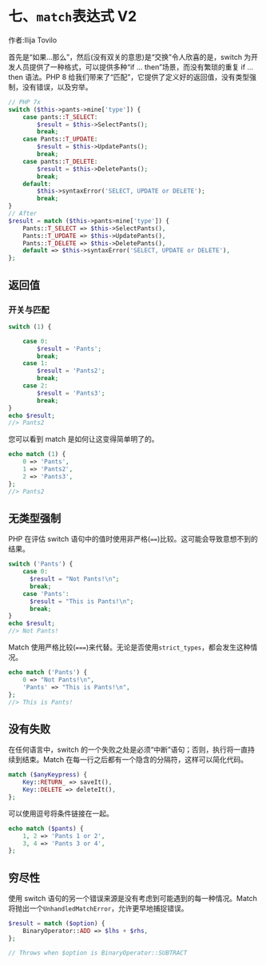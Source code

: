 # 七、`match`表达式 V2

作者:Ilija Tovilo

首先是“如果…那么”，然后(没有双关的意思)是“交换”令人欣喜的是，switch 为开发人员提供了一种格式，可以提供多种“if … then”场景，而没有繁琐的重复 if … then 语法。PHP 8 给我们带来了“匹配”，它提供了定义好的返回值，没有类型强制，没有错误，以及穷举。

```php
// PHP 7x
switch ($this->pants->mine['type']) {
    case pants::T_SELECT:
        $result = $this->SelectPants();
        break;
    case Pants::T_UPDATE:
        $result = $this->UpdatePants();
        break;
    case pants::T_DELETE:
        $result = $this->DeletePants();
        break;
    default:
        $this->syntaxError('SELECT, UPDATE or DELETE');
        break;
}
// After
$result = match ($this->pants>mine['type']) {
    Pants::T_SELECT => $this->SelectPants(),
    Pants::T_UPDATE => $this->UpdatePants(),
    Pants::T_DELETE => $this->DeletePants(),
    default => $this->syntaxError('SELECT, UPDATE or DELETE'),
};

```

## 返回值

### 开关与匹配

```php
switch (1) {

    case 0:
        $result = 'Pants';
        break;
    case 1:
        $result = 'Pants2';
        break;
    case 2:
        $result = 'Pants3';
        break;
}
echo $result;
//> Pants2

```

您可以看到 match 是如何让这变得简单明了的。

```php
echo match (1) {
    0 => 'Pants',
    1 => 'Pants2',
    2 => 'Pants3',
};
//> Pants2

```

## 无类型强制

PHP 在评估 switch 语句中的值时使用非严格(`==`)比较。这可能会导致意想不到的结果。

```php
switch ('Pants') {
    case 0:
      $result = "Not Pants!\n";
      break;
    case 'Pants':
      $result = "This is Pants!\n";
      break;
}
echo $result;
//> Not Pants!

```

Match 使用严格比较(`===`)来代替。无论是否使用`strict_types`，都会发生这种情况。

```php
echo match ('Pants') {
    0 => "Not Pants!\n",
    'Pants' => "This is Pants!\n",
};
//> This is Pants!

```

## 没有失败

在任何语言中，switch 的一个失败之处是必须“中断”语句；否则，执行将一直持续到结束。Match 在每一行之后都有一个隐含的分隔符，这样可以简化代码。

```php
match ($anyKeypress) {
    Key::RETURN_ => saveIt(),
    Key::DELETE => deleteIt(),
};

```

可以使用逗号将条件链接在一起。

```php
echo match ($pants) {
    1, 2 => 'Pants 1 or 2',
    3, 4 => 'Pants 3 or 4',
};

```

## 穷尽性

使用 switch 语句的另一个错误来源是没有考虑到可能遇到的每一种情况。Match 将抛出一个`UnhandledMatchError`，允许更早地捕捉错误。

```php
$result = match ($option) {
    BinaryOperator::ADD => $lhs + $rhs,
};

// Throws when $option is BinaryOperator::SUBTRACT

```